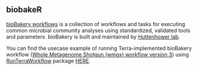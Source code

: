 ## biobakeR

[bioBakery workflows](https://github.com/biobakery/biobakery_workflows) is a 
collection of workflows and tasks for executing common microbial community 
analyses using standardized, validated tools and parameters. bioBakery is 
built and maintained by [Huttenhower lab](http://huttenhower.sph.harvard.edu/).

You can find the usecase example of running Terra-implemented bioBakery workflow
([Whole Metagenome Shotgun (wmgx) workflow version 3](https://anvil.terra.bio/#workspaces/waldronlab-terra-rstudio/mtx_workflow_biobakery_version3_template)) 
using [RunTerraWorkflow](https://github.com/shbrief/RunTerraWorkflow) package [HERE](https://rpubs.com/shbrief/RunTerrraWorkflow_bioBakery). 
